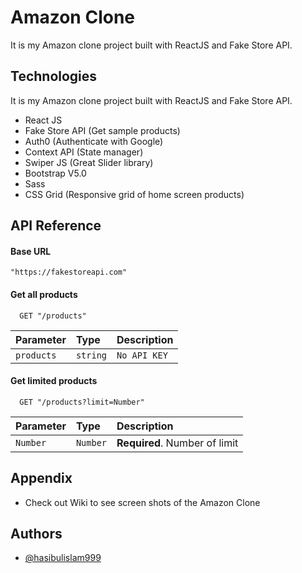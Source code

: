 
# Amazon Clone
It is my Amazon clone project built with ReactJS and Fake Store API.
## Technologies
It is my Amazon clone project built with ReactJS and Fake Store API.
- React JS
- Fake Store API (Get sample products)
- Auth0 (Authenticate with Google)
- Context API (State manager)
- Swiper JS (Great Slider library)
- Bootstrap V5.0
- Sass
- CSS Grid (Responsive grid of home screen products)
## API Reference

#### Base URL
```
"https://fakestoreapi.com"
```

#### Get all products

```http
  GET "/products"
```

| Parameter | Type     | Description                |
| :-------- | :------- | :------------------------- |
| `products` | `string` | `No API KEY` |

#### Get limited products

```http
  GET "/products?limit=Number"
```

| Parameter | Type     | Description                       |
| :-------- | :------- | :-------------------------------- |
| `Number`      | `Number` | **Required**. Number of limit |



## Appendix
- Check out Wiki to see screen shots of the Amazon Clone
## Authors

- [@hasibulislam999](https://github.com/hasibulislam999)

